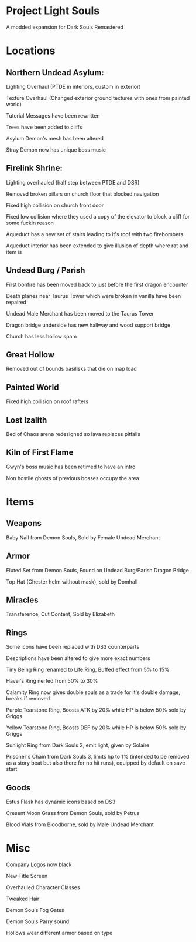 # Project Light Souls
A modded expansion for Dark Souls Remastered

# Locations
## Northern Undead Asylum:

Lighting Overhaul (PTDE in interiors, custom in exterior)

Texture Overhaul (Changed exterior ground textures with ones from painted world)

Tutorial Messages have been rewritten

Trees have been added to cliffs

Asylum Demon's mesh has been altered

Stray Demon now has unique boss music

## Firelink Shrine:

Lighting overhauled (half step between PTDE and DSR)

Removed broken pillars on church floor that blocked navigation

Fixed high collision on church front door

Fixed low collision where they used a copy of the elevator to block a cliff for some fuckin reason

Aqueduct has a new set of stairs leading to it's roof with two firebombers

Aqueduct interior has been extended to give illusion of depth where rat and item is

## Undead Burg / Parish

First bonfire has been moved back to just before the first dragon encounter

Death planes near Taurus Tower which were broken in vanilla have been repaired

Undead Male Merchant has been moved to the Taurus Tower

Dragon bridge underside has new hallway and wood support bridge

Church has less hollow spam

## Great Hollow

Removed out of bounds basilisks that die on map load

## Painted World

Fixed high collision on roof rafters

## Lost Izalith

Bed of Chaos arena redesigned so lava replaces pitfalls

## Kiln of First Flame

Gwyn's boss music has been retimed to have an intro

Non hostile ghosts of previous bosses occupy the area

# Items

## Weapons

Baby Nail from Demon Souls, Sold by Female Undead Merchant

## Armor

Fluted Set from Demon Souls, Found on Undead Burg/Parish Dragon Bridge

Top Hat (Chester helm without mask), sold by Domhall

## Miracles

Transference, Cut Content, Sold by Elizabeth

## Rings

Some icons have been replaced with DS3 counterparts

Descriptions have been altered to give more exact numbers

Tiny Being Ring renamed to Life Ring, Buffed effect from 5% to 15%

Havel's Ring nerfed from 50% to 30%

Calamity Ring now gives double souls as a trade for it's double damage, breaks if removed

Purple Tearstone Ring, Boosts ATK by 20% while HP is below 50% sold by Griggs

Yellow Tearstone Ring, Boosts DEF by 20% while HP is below 50% sold by Griggs

Sunlight Ring from Dark Souls 2, emit light, given by Solaire

Prisoner's Chain from Dark Souls 3, limits hp to 1% (intended to be removed as a story beat but also there for no hit runs), equipped by default on save start

## Goods

Estus Flask has dynamic icons based on DS3

Cresent Moon Grass from Demon Souls, sold by Petrus

Blood Vials from Bloodborne, sold by Male Undead Merchant

# Misc

Company Logos now black

New Title Screen

Overhauled Character Classes

Tweaked Hair

Demon Souls Fog Gates

Demon Souls Parry sound

Hollows wear different armor based on type
